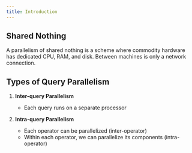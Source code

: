 ```yaml
---
title: Introduction
---
```


## Shared Nothing

A parallelism of shared nothing is a scheme where commodity hardware has dedicated CPU, RAM, and disk. Between machines is only a network connection.

## Types of Query Parallelism

1. **Inter-query Parallelism**

    * Each query runs on a separate processor

2. **Intra-query Parallelism**

    * Each operator can be parallelized (inter-operator)
    * Within each operator, we can parallelize its components (intra-operator)